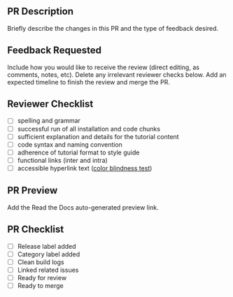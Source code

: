 ## PR Description

Briefly describe the changes in this PR and the type of feedback desired.

## Feedback Requested

Include how you would like to receive the review (direct editing, as comments, notes, etc).
Delete any irrelevant reviewer checks below.
Add an expected timeline to finish the review and merge the PR.

## Reviewer Checklist 

- [ ] spelling and grammar
- [ ] successful run of all installation and code chunks
- [ ] sufficient explanation and details for the tutorial content
- [ ] code syntax and naming convention
- [ ] adherence of tutorial format to style guide
- [ ] functional links (inter and intra)
- [ ] accessible hyperlink text ([color blindness test](https://www.toptal.com/designers/colorfilter))

## PR Preview

Add the Read the Docs auto-generated preview link.

<!---
Note: Will look something like this, where the number is the same as the PR number.
https://cfde-training-and-engagement--535.com.readthedocs.build/en/535/
--->

## PR Checklist

- [ ] Release label added
- [ ] Category label added
- [ ] Clean build logs
- [ ] Linked related issues
- [ ] Ready for review 
- [ ] Ready to merge
